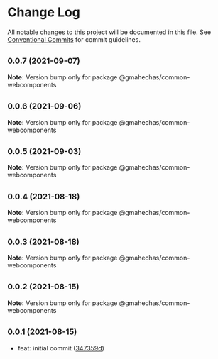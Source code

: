 # Change Log

All notable changes to this project will be documented in this file.
See [Conventional Commits](https://conventionalcommits.org) for commit guidelines.

## <small>0.0.7 (2021-09-07)</small>

**Note:** Version bump only for package @gmahechas/common-webcomponents





## <small>0.0.6 (2021-09-06)</small>

**Note:** Version bump only for package @gmahechas/common-webcomponents





## <small>0.0.5 (2021-09-03)</small>

**Note:** Version bump only for package @gmahechas/common-webcomponents





## <small>0.0.4 (2021-08-18)</small>

**Note:** Version bump only for package @gmahechas/common-webcomponents





## <small>0.0.3 (2021-08-18)</small>

**Note:** Version bump only for package @gmahechas/common-webcomponents





## <small>0.0.2 (2021-08-15)</small>

**Note:** Version bump only for package @gmahechas/common-webcomponents





## <small>0.0.1 (2021-08-15)</small>

* feat: initial commit ([347359d](https://github.com/gmahechas/erp/commit/347359d))
